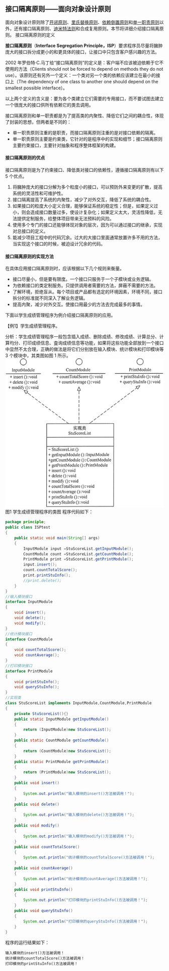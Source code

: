 ## 接口隔离原则——面向对象设计原则
面向对象设计原则除了[开闭原则](https://gitlab.com/superxzl/way-api/wikis/设计模式/4.-开闭原则)、[里氏替换原则](https://gitlab.com/superxzl/way-api/wikis/设计模式/5.-里氏替换原则)、[依赖倒置原则](https://gitlab.com/superxzl/way-api/wikis/设计模式/6.-依赖倒置原则)和[单一职责原则](https://gitlab.com/superxzl/way-api/wikis/设计模式/7.-单一职责原则)以外，还有接口隔离原则、[迪米特法则](https://gitlab.com/superxzl/way-api/wikis/设计模式/9.-迪米特法则)和合成复用原则。本节将详细介绍接口隔离原则。
接口隔离原则的定义

**接口隔离原则**（**Interface Segregation Principle，ISP**）要求程序员尽量将臃肿庞大的接口拆分成更小的和更具体的接口，让接口中只包含客户感兴趣的方法。

2002 年罗伯特·C.马丁给“接口隔离原则”的定义是：客户端不应该被迫依赖于它不使用的方法（Clients should not be forced to depend on methods they do not use）。该原则还有另外一个定义：一个类对另一个类的依赖应该建立在最小的接口上（The dependency of one class to another one should depend on the smallest possible interface）。

以上两个定义的含义是：要为各个类建立它们需要的专用接口，而不要试图去建立一个很庞大的接口供所有依赖它的类去调用。

接口隔离原则和单一职责都是为了提高类的内聚性、降低它们之间的耦合性，体现了封装的思想，但两者是不同的：
* 单一职责原则注重的是职责，而接口隔离原则注重的是对接口依赖的隔离。
* 单一职责原则主要是约束类，它针对的是程序中的实现和细节；接口隔离原则主要约束接口，主要针对抽象和程序整体框架的构建。
#### 接口隔离原则的优点

接口隔离原则是为了约束接口、降低类对接口的依赖性，遵循接口隔离原则有以下 5 个优点。
1. 将臃肿庞大的接口分解为多个粒度小的接口，可以预防外来变更的扩散，提高系统的灵活性和可维护性。
2. 接口隔离提高了系统的内聚性，减少了对外交互，降低了系统的耦合性。
3. 如果接口的粒度大小定义合理，能够保证系统的稳定性；但是，如果定义过小，则会造成接口数量过多，使设计复杂化；如果定义太大，灵活性降低，无法提供定制服务，给整体项目带来无法预料的风险。
4. 使用多个专门的接口还能够体现对象的层次，因为可以通过接口的继承，实现对总接口的定义。
5. 能减少项目工程中的代码冗余。过大的大接口里面通常放置许多不用的方法，当实现这个接口的时候，被迫设计冗余的代码。
#### 接口隔离原则的实现方法

在具体应用接口隔离原则时，应该根据以下几个规则来衡量。
* 接口尽量小，但是要有限度。一个接口只服务于一个子模块或业务逻辑。
* 为依赖接口的类定制服务。只提供调用者需要的方法，屏蔽不需要的方法。
* 了解环境，拒绝盲从。每个项目或产品都有选定的环境因素，环境不同，接口拆分的标准就不同深入了解业务逻辑。
* 提高内聚，减少对外交互。使接口用最少的方法去完成最多的事情。

下面以学生成绩管理程序为例介绍接口隔离原则的应用。

【例1】学生成绩管理程序。

分析：学生成绩管理程序一般包含插入成绩、删除成绩、修改成绩、计算总分、计算均分、打印成绩信息、査询成绩信息等功能，如果将这些功能全部放到一个接口中显然不太合理，正确的做法是将它们分别放在输入模块、统计模块和打印模块等 3 个模块中，其类图如图 1 所示。
![3-1Q113141Q0X3](uploads/a658cc8bcc2e79b764f042e462b9bde1/3-1Q113141Q0X3.gif)  
图1 学生成绩管理程序的类图
程序代码如下：
```java
package principle;
public class ISPtest
{
    public static void main(String[] args)
    {
        InputModule input =StuScoreList.getInputModule();
        CountModule count =StuScoreList.getCountModule();
        PrintModule print =StuScoreList.getPrintModule();
        input.insert();
        count.countTotalScore();
        print.printStuInfo();
        //print.delete();
    }
}
//输入模块接口
interface InputModule
{
    void insert();
    void delete();
    void modify();
}
//统计模块接口
interface CountModule
{
    void countTotalScore();
    void countAverage();
}
//打印模块接口
interface PrintModule
{
    void printStuInfo();
    void queryStuInfo();
}
//实现类
class StuScoreList implements InputModule,CountModule,PrintModule
{
    private StuScoreList(){}
    public static InputModule getInputModule()
    {
        return (InputModule)new StuScoreList();
    }
    public static CountModule getCountModule()
    {
        return (CountModule)new StuScoreList();
    }
    public static PrintModule getPrintModule()
    {
        return (PrintModule)new StuScoreList();
    }
    public void insert()
    {
        System.out.println("输入模块的insert()方法被调用！");
    }
    public void delete()
    {
        System.out.println("输入模块的delete()方法被调用！");
    }
    public void modify()
    {
        System.out.println("输入模块的modify()方法被调用！");
    }
    public void countTotalScore()
    {
        System.out.println("统计模块的countTotalScore()方法被调用！");
    }
    public void countAverage()
    {
        System.out.println("统计模块的countAverage()方法被调用！");
    }
    public void printStuInfo()
    {
        System.out.println("打印模块的printStuInfo()方法被调用！");
    }
    public void queryStuInfo()
    {
        System.out.println("打印模块的queryStuInfo()方法被调用！");
    }
}
```
程序的运行结果如下：
```
输入模块的insert()方法被调用！
统计模块的countTotalScore()方法被调用！
打印模块的printStuInfo()方法被调用！
```